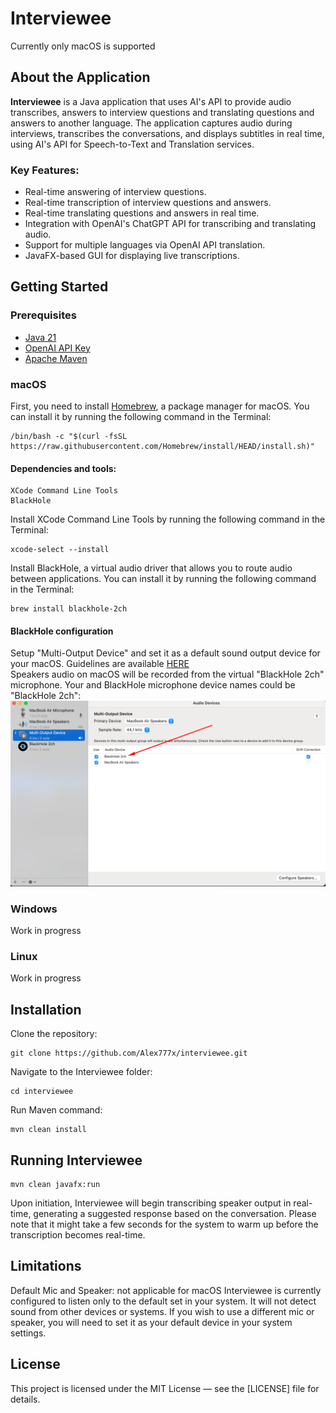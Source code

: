 # Interviewee

Currently only macOS is supported

## About the Application

**Interviewee** is a Java application that uses AI's API to provide audio transcribes, answers
to interview questions and translating questions and answers to another language. The application captures audio during
interviews, transcribes the conversations, and displays subtitles in real time, using AI's API for Speech-to-Text and
Translation services.

### Key Features:

- Real-time answering of interview questions.
- Real-time transcription of interview questions and answers.
- Real-time translating questions and answers in real time.
- Integration with OpenAI's ChatGPT API for transcribing and translating audio.
- Support for multiple languages via OpenAI API translation.
- JavaFX-based GUI for displaying live transcriptions.

## Getting Started

### Prerequisites

- [Java 21](https://www.oracle.com/pl/java/technologies/downloads/)
- [OpenAI API Key](https://platform.openai.com/)
- [Apache Maven](https://maven.apache.org/download.cgi)

### macOS

First, you need to install [Homebrew](https://brew.sh/), a package manager for macOS. You can install it by running the
following command in the Terminal:

```shell
/bin/bash -c "$(curl -fsSL https://raw.githubusercontent.com/Homebrew/install/HEAD/install.sh)"
```

#### Dependencies and tools:

```text
XCode Command Line Tools    
BlackHole
```

Install XCode Command Line Tools by running the following command in the Terminal:

```shell
xcode-select --install
```

Install BlackHole, a virtual audio driver that allows you to route audio between applications. You can install it by
running the following command in the Terminal:

```shell
brew install blackhole-2ch
```

#### BlackHole configuration

Setup "Multi-Output Device" and set it as a default sound output device for your macOS.
Guidelines are available [HERE](https://github.com/ExistentialAudio/BlackHole/wiki/Multi-Output-Device)     
Speakers audio on macOS will be recorded from the virtual "BlackHole 2ch" microphone. Your and BlackHole microphone
device names could be "BlackHole 2ch":
![img.png](img.png)

### Windows

Work in progress

### Linux

Work in progress

## Installation

Clone the repository:

```shell
git clone https://github.com/Alex777x/interviewee.git
```

Navigate to the Interviewee folder:

```shell
cd interviewee
``` 

Run Maven command:

```shell
mvn clean install
```

## Running Interviewee

```shell
mvn clean javafx:run
```

Upon initiation, Interviewee will begin transcribing speaker output in real-time, generating a suggested response based
on the conversation. Please note that it might take a few seconds for the system to warm up before the transcription
becomes real-time.

## Limitations

Default Mic and Speaker: not applicable for macOS Interviewee is currently configured to listen only to the default
set in your system. It will not detect sound from other devices or systems. If you wish to use a
different mic or speaker, you will need to set it as your default device in your system settings.

## License
This project is licensed under the MIT License — see the [LICENSE] file for details.


